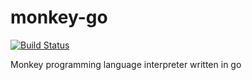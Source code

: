 # monkey-go
[![Build Status](https://travis-ci.org/josketres/monkey-go.svg?branch=master)](https://travis-ci.org/josketres/monkey-go)

Monkey programming language interpreter written in go
